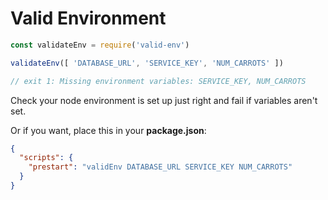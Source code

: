 # Valid Environment

```js
const validateEnv = require('valid-env')

validateEnv([ 'DATABASE_URL', 'SERVICE_KEY', 'NUM_CARROTS' ])

// exit 1: Missing environment variables: SERVICE_KEY, NUM_CARROTS
```

Check your node environment is set up just right and fail if variables aren't set.

Or if you want, place this in your **package.json**:

```json
{
  "scripts": {
    "prestart": "validEnv DATABASE_URL SERVICE_KEY NUM_CARROTS"
  }
}
```
